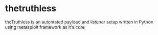 # thetruthless
theTruthless is an automated payload and listener setup written in Python using metasploit framework as it's core
